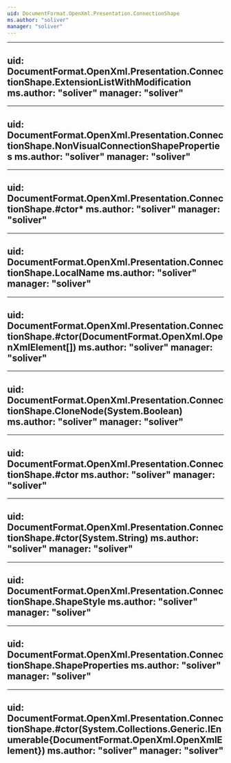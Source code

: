 ```yaml
---
uid: DocumentFormat.OpenXml.Presentation.ConnectionShape
ms.author: "soliver"
manager: "soliver"
---
```


---
uid: DocumentFormat.OpenXml.Presentation.ConnectionShape.ExtensionListWithModification
ms.author: "soliver"
manager: "soliver"
---

---
uid: DocumentFormat.OpenXml.Presentation.ConnectionShape.NonVisualConnectionShapeProperties
ms.author: "soliver"
manager: "soliver"
---

---
uid: DocumentFormat.OpenXml.Presentation.ConnectionShape.#ctor*
ms.author: "soliver"
manager: "soliver"
---

---
uid: DocumentFormat.OpenXml.Presentation.ConnectionShape.LocalName
ms.author: "soliver"
manager: "soliver"
---

---
uid: DocumentFormat.OpenXml.Presentation.ConnectionShape.#ctor(DocumentFormat.OpenXml.OpenXmlElement[])
ms.author: "soliver"
manager: "soliver"
---

---
uid: DocumentFormat.OpenXml.Presentation.ConnectionShape.CloneNode(System.Boolean)
ms.author: "soliver"
manager: "soliver"
---

---
uid: DocumentFormat.OpenXml.Presentation.ConnectionShape.#ctor
ms.author: "soliver"
manager: "soliver"
---

---
uid: DocumentFormat.OpenXml.Presentation.ConnectionShape.#ctor(System.String)
ms.author: "soliver"
manager: "soliver"
---

---
uid: DocumentFormat.OpenXml.Presentation.ConnectionShape.ShapeStyle
ms.author: "soliver"
manager: "soliver"
---

---
uid: DocumentFormat.OpenXml.Presentation.ConnectionShape.ShapeProperties
ms.author: "soliver"
manager: "soliver"
---

---
uid: DocumentFormat.OpenXml.Presentation.ConnectionShape.#ctor(System.Collections.Generic.IEnumerable{DocumentFormat.OpenXml.OpenXmlElement})
ms.author: "soliver"
manager: "soliver"
---

